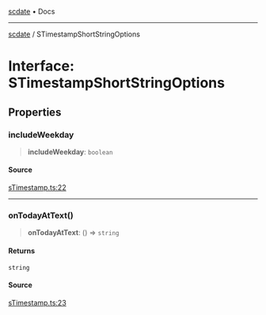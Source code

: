 [scdate](../README.md) • Docs

---

[scdate](../README.md) / STimestampShortStringOptions

# Interface: STimestampShortStringOptions

## Properties

### includeWeekday

> **includeWeekday**: `boolean`

#### Source

[sTimestamp.ts:22](https://github.com/ericvera/scdate/blob/26a0ee551696abb8d0e853bcc8b83fccd84ac8ae/src/sTimestamp.ts#L22)

---

### onTodayAtText()

> **onTodayAtText**: () => `string`

#### Returns

`string`

#### Source

[sTimestamp.ts:23](https://github.com/ericvera/scdate/blob/26a0ee551696abb8d0e853bcc8b83fccd84ac8ae/src/sTimestamp.ts#L23)
